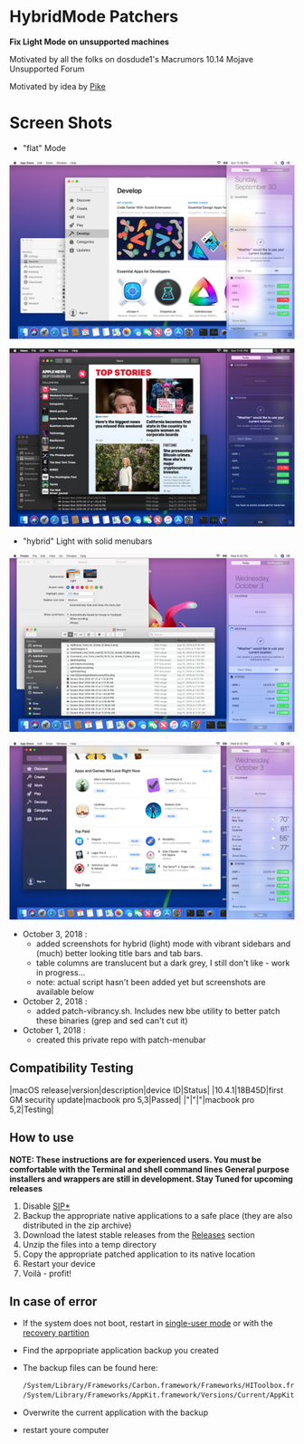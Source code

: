 # HybridMode Patchers

**Fix Light Mode on unsupported machines**

Motivated by all the folks on dosdude1's Macrumors 10.14 Mojave Unsupported Forum

Motivated by idea by [Pike](https://pikeralpha.wordpress.com/2017/01/30/4398)

# Screen Shots

* "flat" Mode

![alt tag](Resources/ScreenShot-LightMode.png)

![alt tag](Resources/ScreenShot-DarkMode.png)

* "hybrid" Light with solid menubars

![alt tag](Resources/hybrid1.png)

![alt tag](Resources/hybrid2.png)

- October 3, 2018 : 
    - added screenshots for hybrid (light) mode with vibrant sidebars and (much) better looking title bars and tab bars. 
    - table columns are translucent but a dark grey, I still don't like - work in progress...
    - note: actual script hasn't been added yet but screenshots are available below
- October 2, 2018 : 
    - added patch-vibrancy.sh. Includes new bbe utility to better patch these binaries (grep and sed can't cut it)
- October 1, 2018 : 
    - created this private repo with patch-menubar



## Compatibility Testing

|macOS release|version|description|device ID|Status|
|10.4.1|18B45D|first GM security update|macbook pro 5,3|Passed|
|"|"|"|macbook pro 5,2|Testing|

## How to use

**NOTE: These instructions are for experienced users. You must be comfortable with the Terminal and shell command lines**
**General purpose installers and wrappers are still in development.  Stay Tuned for upcoming releases**

1. Disable [SIP](https://developer.apple.com/library/content/documentation/Security/Conceptual/System_Integrity_Protection_Guide/ConfiguringSystemIntegrityProtection/ConfiguringSystemIntegrityProtection.html)[*](https://en.wikipedia.org/wiki/System_Integrity_Protection)
2. Backup the appropriate native applications to a safe place (they are also distributed in the zip archive)
3. Download the latest stable releases from the [Releases](https://github.com/aonez/NightShiftPatcher/releases) section
4. Unzip the files into a temp directory
5. Copy the appropriate patched application to its native location
6. Restart your device
7. Voilà - profit!

## In case of error

- If the system does not boot, restart in [single-user mode](https://support.apple.com/en-bh/HT201573) or with the [recovery partition](https://support.apple.com/en-us/HT201314)

- Find the aprpopriate application backup you created
- The backup files can be found here:

  ```sh
  /System/Library/Frameworks/Carbon.framework/Frameworks/HIToolbox.framework/Versions/Current/HIToolbox.bak
  /System/Library/Frameworks/AppKit.framework/Versions/Current/AppKit.bak
  ```

- Overwrite the current application with the backup
- restart youre computer
